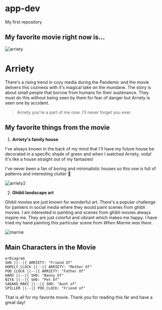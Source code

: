 # app-dev
My first repository


## My favorite movie right now is...
![arriety](https://github.com/sti-nella/app-dev/assets/153332272/7def9126-238b-47f5-9149-f178307a66dd)
# Arriety 
There's a rising trend in cozy media during the Pandemic and the movie delivers this coziness with it's magical take on the mundane. The story is about small people that borrow from humans for their sustenance. They must do this without being seen by them for fear of danger but Arriety is seen one by accident. 

> Arriety you're a part of me now. I'll never forget you ever. 

## My favorite things from the movie 

1. **Arriety's family house**

I've always known in the back of my mind that I'll have my future house be decorated in a specific shade of green and when I watched Arriety, voila! It's like a house straight out of my fantasies! 

I've never been a fan of boring and minimalistic houses so this one is full of patterns and interesting clutter :sparkling_heart:

![arriety2](https://github.com/sti-nella/app-dev/assets/153332272/3feb9f1f-340b-4c77-b04e-cd7443fb97b4) 

2. **Ghibli landscape art**

Ghibli movies are just known for wonderful art. There's a popular challenge for painters in social media where they would paint scenes from ghibli movies. I am interested in painting and scenes from ghibli movies always inspire me. They are just colorful and vibrant which makes me happy. I have tried my hand painting this particular scene from *When Marnie was there*.

![marnie](https://github.com/sti-nella/app-dev/assets/153332272/a36e9790-a15a-4527-9196-e5241febfa11)

## Main Characters in the Movie
```mermaid
erDiagram 
SHO ||--|{ ARRIETY: "Friend Of"
HOMILY_CLOCK ||--|{ ARRIETY: "Mother Of"
POD_CLOCK ||--|{ ARRIETY: "Father Of"
HARU ||--|{ SHO: "Nanny Of"
NIYA ||--|{ SHO: "Pet Of"
SADAKO_MAKI ||--|{ SHO: "Aunt of"
SPILLER ||--|{ POD_CLOCK: "Friend of"
```

That is all for my favorite movie. Thank you for reading this far and have a great day! 

